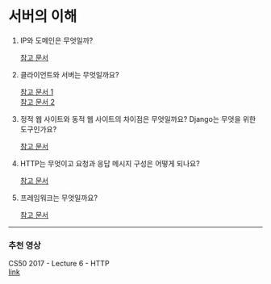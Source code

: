 # 서버의 이해

1. IP와 도메인은 무엇일까?

   [참고 문서](https://developer.mozilla.org/ko/docs/Learn/Common_questions/Web_mechanics/How_does_the_Internet_work)

2. 클라이언트와 서버는 무엇일까요?

   [참고 문서 1](https://developer.mozilla.org/ko/docs/Learn/Getting_started_with_the_web/How_the_Web_works)\
   [참고 문서 2](https://developer.mozilla.org/ko/docs/Learn/Common_questions/Web_mechanics/What_is_a_web_server)

3. 정적 웹 사이트와 동적 웹 사이트의 차이점은 무엇일까요? Django는 무엇을 위한 도구인가요?

   [참고 문서](https://developer.mozilla.org/ko/docs/Learn/Server-side/First_steps/Introduction)

4. HTTP는 무엇이고 요청과 응답 메시지 구성은 어떻게 되나요?

   [참고 문서](https://developer.mozilla.org/ko/docs/Web/HTTP/Overview)

5. 프레임워크는 무엇일까요?

   [참고 문서](https://developer.mozilla.org/ko/docs/Learn/Server-side/First_steps/Web_frameworks)

---

### 추천 영상

CS50 2017 - Lecture 6 - HTTP\
[link](https://www.youtube.com/watch?v=PUPDGbnpSjw)
